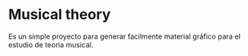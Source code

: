 # Musical theory
Es un simple proyecto para generar facilmente material gráfico para el estudio de teoria musical.
